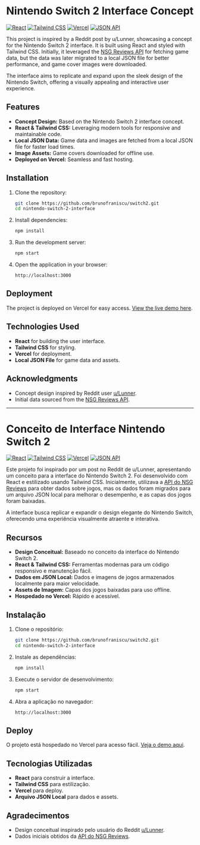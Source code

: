 # Nintendo Switch 2 Interface Concept

[![React](https://img.shields.io/badge/React-18.0.0-blue.svg)](https://reactjs.org/) [![Tailwind CSS](https://img.shields.io/badge/Tailwind%20CSS-3.0-green.svg)](https://tailwindcss.com/) [![Vercel](https://img.shields.io/badge/Deployed%20on-Vercel-black.svg)](https://vercel.com/) [![JSON API](https://img.shields.io/badge/Data%20Source-Local%20JSON-yellow.svg)]()

This project is inspired by a Reddit post by u/Lunner, showcasing a concept for the Nintendo Switch 2 interface. It is built using React and styled with Tailwind CSS. Initially, it leveraged the [NSG Reviews API](https://www.nsgreviews.com/) for fetching game data, but the data was later migrated to a local JSON file for better performance, and game cover images were downloaded.

The interface aims to replicate and expand upon the sleek design of the Nintendo Switch, offering a visually appealing and interactive user experience.

## Features
- **Concept Design:** Based on the Nintendo Switch 2 interface concept.
- **React & Tailwind CSS:** Leveraging modern tools for responsive and maintainable code.
- **Local JSON Data:** Game data and images are fetched from a local JSON file for faster load times.
- **Image Assets:** Game covers downloaded for offline use.
- **Deployed on Vercel:** Seamless and fast hosting.

## Installation

1. Clone the repository:
   ```bash
   git clone https://github.com/brunofraniscu/switch2.git
   cd nintendo-switch-2-interface
   ```

2. Install dependencies:
   ```bash
   npm install
   ```

3. Run the development server:
   ```bash
   npm start
   ```

4. Open the application in your browser:
   ```
   http://localhost:3000
   ```

## Deployment
The project is deployed on Vercel for easy access. [View the live demo here](https://nintendo-switch2-ui.vercel.app/).

## Technologies Used
- **React** for building the user interface.
- **Tailwind CSS** for styling.
- **Vercel** for deployment.
- **Local JSON File** for game data and assets.

## Acknowledgments
- Concept design inspired by Reddit user [u/Lunner](https://www.reddit.com/user/Lunner).
- Initial data sourced from the [NSG Reviews API](https://www.nsgreviews.com/).

---

# Conceito de Interface Nintendo Switch 2

[![React](https://img.shields.io/badge/React-18.0.0-blue.svg)](https://reactjs.org/) [![Tailwind CSS](https://img.shields.io/badge/Tailwind%20CSS-3.0-green.svg)](https://tailwindcss.com/) [![Vercel](https://img.shields.io/badge/Deployed%20on-Vercel-black.svg)](https://vercel.com/) [![JSON API](https://img.shields.io/badge/Data%20Source-Local%20JSON-yellow.svg)]()

Este projeto foi inspirado por um post no Reddit de u/Lunner, apresentando um conceito para a interface do Nintendo Switch 2. Foi desenvolvido com React e estilizado usando Tailwind CSS. Inicialmente, utilizava a [API do NSG Reviews](https://www.nsgreviews.com/) para obter dados sobre jogos, mas os dados foram migrados para um arquivo JSON local para melhorar o desempenho, e as capas dos jogos foram baixadas.

A interface busca replicar e expandir o design elegante do Nintendo Switch, oferecendo uma experiência visualmente atraente e interativa.

## Recursos
- **Design Conceitual:** Baseado no conceito da interface do Nintendo Switch 2.
- **React & Tailwind CSS:** Ferramentas modernas para um código responsivo e manutenção fácil.
- **Dados em JSON Local:** Dados e imagens de jogos armazenados localmente para maior velocidade.
- **Assets de Imagem:** Capas dos jogos baixadas para uso offline.
- **Hospedado no Vercel:** Rápido e acessível.

## Instalação

1. Clone o repositório:
   ```bash
   git clone https://github.com/brunofraniscu/switch2.git
   cd nintendo-switch-2-interface
   ```

2. Instale as dependências:
   ```bash
   npm install
   ```

3. Execute o servidor de desenvolvimento:
   ```bash
   npm start
   ```

4. Abra a aplicação no navegador:
   ```
   http://localhost:3000
   ```

## Deploy
O projeto está hospedado no Vercel para acesso fácil. [Veja o demo aqui](https://nintendo-switch2-ui.vercel.app/).

## Tecnologias Utilizadas
- **React** para construir a interface.
- **Tailwind CSS** para estilização.
- **Vercel** para deploy.
- **Arquivo JSON Local** para dados e assets.

## Agradecimentos
- Design conceitual inspirado pelo usuário do Reddit [u/Lunner](https://www.reddit.com/user/Lunner).
- Dados iniciais obtidos da [API do NSG Reviews](https://www.nsgreviews.com/).

